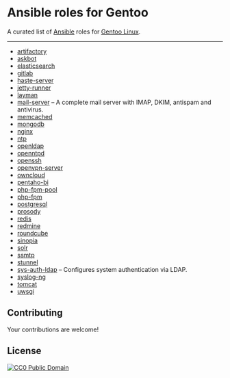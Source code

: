 # Ansible roles for Gentoo

A curated list of [Ansible](http://www.ansible.com) roles for [Gentoo Linux](https://www.gentoo.org).

---

*  [artifactory](https://github.com/jirutka/ansible-role-artifactory)
*  [askbot](https://github.com/jirutka/ansible-role-askbot)
*  [elasticsearch](https://github.com/jirutka/ansible-role-elasticsearch)
*  [gitlab](https://github.com/jirutka/ansible-role-gitlab)
*  [haste-server](https://github.com/jirutka/ansible-role-haste-server)
*  [jetty-runner](https://github.com/jirutka/ansible-role-jetty-runner)
*  [layman](https://github.com/jirutka/ansible-role-layman)
*  [mail-server](https://github.com/jirutka/ansible-role-mail-server) – A complete mail server with IMAP, DKIM, antispam and antivirus.
*  [memcached](https://github.com/jirutka/ansible-role-memcached)
*  [mongodb](https://github.com/jirutka/ansible-role-mongodb)
*  [nginx](https://github.com/jirutka/ansible-role-nginx)
*  [ntp](https://github.com/jirutka/ansible-role-ntp)
*  [openldap](https://github.com/jirutka/ansible-role-openldap)
*  [openntpd](https://github.com/jirutka/ansible-role-openntpd)
*  [openssh](https://github.com/jirutka/ansible-role-openssh)
*  [openvpn-server](https://github.com/jirutka/ansible-role-openvpn-server)
*  [owncloud](https://github.com/jirutka/ansible-role-owncloud)
*  [pentaho-bi](https://github.com/jirutka/ansible-role-pentaho-bi)
*  [php-fpm-pool](https://github.com/jirutka/ansible-role-php-fpm-pool)
*  [php-fpm](https://github.com/jirutka/ansible-role-php-fpm)
*  [postgresql](https://github.com/jirutka/ansible-role-postgresql)
*  [prosody](https://github.com/jirutka/ansible-role-prosody)
*  [redis](https://github.com/jirutka/ansible-role-redis)
*  [redmine](https://github.com/jirutka/ansible-role-redmine)
*  [roundcube](https://github.com/jirutka/ansible-role-roundcube)
*  [sinopia](https://github.com/jirutka/ansible-role-sinopia)
*  [solr](https://github.com/jirutka/ansible-role-solr)
*  [ssmtp](https://github.com/jirutka/ansible-role-ssmtp)
*  [stunnel](https://github.com/jirutka/ansible-role-stunnel)
*  [sys-auth-ldap](https://github.com/jirutka/ansible-role-sys-auth-ldap) – Configures system authentication via LDAP.
*  [syslog-ng](https://github.com/jirutka/ansible-role-syslog-ng)
*  [tomcat](https://github.com/jirutka/ansible-role-tomcat)
*  [uwsgi](https://github.com/jirutka/ansible-role-uwsgi)

## Contributing

Your contributions are welcome!

## License

[![CC0 Public Domain](http://i.creativecommons.org/p/zero/1.0/88x31.png)](http://creativecommons.org/publicdomain/zero/1.0/)
